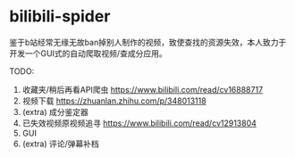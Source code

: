 # bilibili-spider

鉴于b站经常无缘无故ban掉别人制作的视频，致使查找的资源失效，本人致力于开发一个GUI式的自动爬取视频/查成分应用。

TODO:

1. 收藏夹/稍后再看API爬虫 https://www.bilibili.com/read/cv16888717
2. 视频下载 https://zhuanlan.zhihu.com/p/348013118
3. (extra) 成分鉴定器
4. 已失效视频原视频追寻 https://www.bilibili.com/read/cv12913804
5. GUI
6. (extra) 评论/弹幕补档
